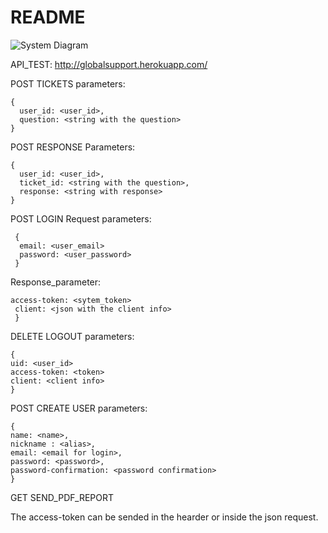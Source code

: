 # README
![System Diagram](https://github.com/dsapandora/support_tickets/blob/master/support_ticket.png?raw=true)


API_TEST: http://globalsupport.herokuapp.com/

POST TICKETS
parameters: 
```
{ 
  user_id: <user_id>,
  question: <string with the question>
}
```

POST RESPONSE
Parameters:
```
{ 
  user_id: <user_id>,
  ticket_id: <string with the question>,
  response: <string with response>
}
```


POST LOGIN
Request parameters:
```
 { 
  email: <user_email>
  password: <user_password>
 }
```
Response_parameter:
```{ 
access-token: <sytem_token>
 client: <json with the client info>
 }
```

DELETE LOGOUT
parameters:
```
{
uid: <user_id>
access-token: <token>
client: <client info>
}
```

POST CREATE USER
parameters:
```
{
name: <name>,
nickname : <alias>,
email: <email for login>,
password: <password>,
password-confirmation: <password confirmation>
}
```

GET SEND_PDF_REPORT

The access-token can be sended in the hearder or inside the json request. 


